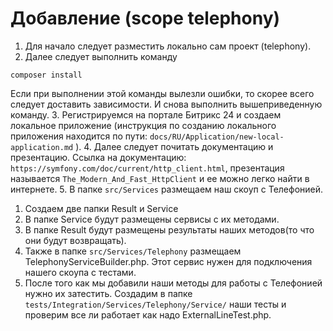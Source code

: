 # Добавление (scope telephony)
1. Для начало следует разместить локально сам проект (telephony).
2. Далее следует выполнить команду 
```
composer install
```
 Если при выполнении этой команды вылезли ошибки, то скорее всего следует доставить зависимости. И снова выполнить вышеприведенную команду.
3. Регистрируемся на портале Битрикс 24 и создаем локальное приложение (инструкция по созданию локального приложения находится по пути: `docs/RU/Application/new-local-application.md` ).
4. Далее следует почитать документацию и презентацию. Ссылка на документацию: `https://symfony.com/doc/current/http_client.html`, презентация называется `The_Modern_And_Fast_HttpClient` и ее можно легко найти в интернете.
5. В папке `src/Services` размещаем наш скоуп с Телефонией.
   1. Создаем две папки Result и Service
   2. В папке Service будут размещены сервисы с их методами.
   3. В папке Result будут размещены результаты наших методов(то что они будут возвращать).
   4. Также в папке `src/Services/Telephony` размещаем TelephonyServiceBuilder.php. Этот сервис нужен для подключения нашего скоупа с тестами.
6. После того как мы добавили наши методы для работы с Телефонией нужно их затестить. Создадим в папке `tests/Integration/Services/Telephony/Service/` наши тесты и проверим все ли работает как надо ExternalLineTest.php.